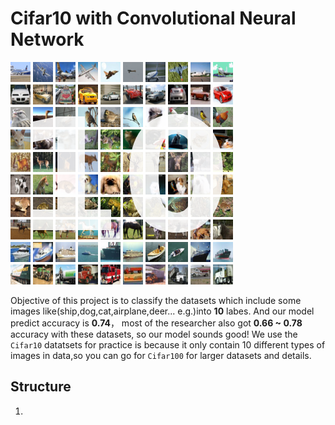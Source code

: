# Cifar10 with Convolutional Neural Network

![](img/img_01.png)

Objective of this project is to classify the datasets which include some images like(ship,dog,cat,airplane,deer... e.g.)into **10** labes. And our model predict accuracy is **0.74**， most of the researcher also got **0.66 ~ 0.78** accuracy with these datasets, so our model sounds good! We use the ``Cifar10`` datatsets for practice is because it only contain 10 different types of images in data,so you can go for ```Cifar100``` for larger datasets and details.




## Structure 

1. 
